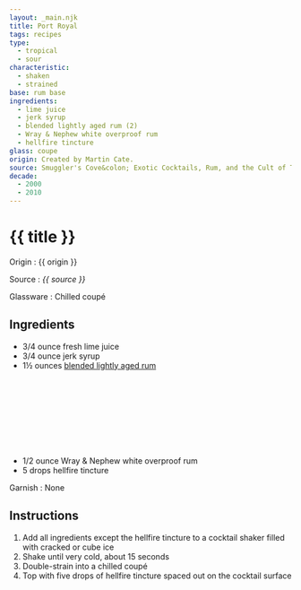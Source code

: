 ```yaml
---
layout: _main.njk
title: Port Royal
tags: recipes
type:
  - tropical
  - sour
characteristic:
  - shaken
  - strained
base: rum base
ingredients:
  - lime juice
  - jerk syrup
  - blended lightly aged rum (2)
  - Wray & Nephew white overproof rum
  - hellfire tincture
glass: coupe
origin: Created by Martin Cate.
source: Smuggler's Cove&colon; Exotic Cocktails, Rum, and the Cult of Tiki
decade:
  - 2000
  - 2010
---
```

<!-- markdownlint-disable MD025 -->
# {{ title }}
<!-- markdownlint-disable MD025 -->

Origin
  : {{ origin }}

Source
  : <cite>{{ source }}</cite>

Glassware
  : Chilled coupé

## Ingredients

* 3/4 ounce fresh lime juice
* 3/4 ounce jerk syrup
* 1&frac12; ounces [blended lightly aged rum](/rums/04-rum-blended-lightly-aged/)<icon-l space="1em" class="bigger" label="(2)"><span class="with-icon"><svg class="icon"><use href="/assets/images/icons/circle-2.svg#circle-2"></use></svg></span></icon-l>
* 1/2 ounce Wray & Nephew white overproof rum
* 5 drops hellfire tincture

Garnish
  : None

## Instructions

1. Add all ingredients except the hellfire tincture to a cocktail shaker filled with cracked or cube ice
2. Shake until very cold, about 15 seconds
3. Double-strain into a chilled coupé
4. Top with five drops of hellfire tincture spaced out on the cocktail surface
